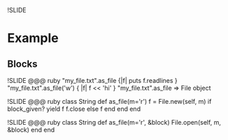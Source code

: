 !SLIDE
# Example #
## Blocks ##


!SLIDE
    @@@ ruby
    "my_file.txt".as_file {|f|
      puts f.readlines
    }
    "my_file.txt".as_file('w') { |f|
      f << 'hi'
    }
    "my_file.txt".as_file => File object


!SLIDE
    @@@ ruby
    class String
      def as_file(m='r')
        f = File.new(self, m)
        if block_given?
          yield f
          f.close
        else
          f
        end
      end
    end


!SLIDE
    @@@ ruby
    class String
      def as_file(m='r', &block)
        File.open(self, m, &block)
      end
    end

